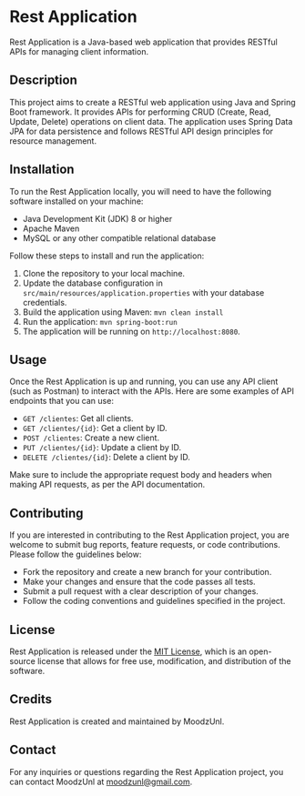 # Rest Application

Rest Application is a Java-based web application that provides RESTful APIs for managing client information.

## Description

This project aims to create a RESTful web application using Java and Spring Boot framework. It provides APIs for performing CRUD (Create, Read, Update, Delete) operations on client data. The application uses Spring Data JPA for data persistence and follows RESTful API design principles for resource management.

## Installation

To run the Rest Application locally, you will need to have the following software installed on your machine:

- Java Development Kit (JDK) 8 or higher
- Apache Maven
- MySQL or any other compatible relational database

Follow these steps to install and run the application:

1. Clone the repository to your local machine.
2. Update the database configuration in `src/main/resources/application.properties` with your database credentials.
3. Build the application using Maven: `mvn clean install`
4. Run the application: `mvn spring-boot:run`
5. The application will be running on `http://localhost:8080`.

## Usage

Once the Rest Application is up and running, you can use any API client (such as Postman) to interact with the APIs. Here are some examples of API endpoints that you can use:

- `GET /clientes`: Get all clients.
- `GET /clientes/{id}`: Get a client by ID.
- `POST /clientes`: Create a new client.
- `PUT /clientes/{id}`: Update a client by ID.
- `DELETE /clientes/{id}`: Delete a client by ID.

Make sure to include the appropriate request body and headers when making API requests, as per the API documentation.

## Contributing

If you are interested in contributing to the Rest Application project, you are welcome to submit bug reports, feature requests, or code contributions. Please follow the guidelines below:

- Fork the repository and create a new branch for your contribution.
- Make your changes and ensure that the code passes all tests.
- Submit a pull request with a clear description of your changes.
- Follow the coding conventions and guidelines specified in the project.

## License

Rest Application is released under the [MIT License](LICENSE), which is an open-source license that allows for free use, modification, and distribution of the software.

## Credits

Rest Application is created and maintained by MoodzUnl.

## Contact

For any inquiries or questions regarding the Rest Application project, you can contact MoodzUnl at moodzunl@gmail.com.


